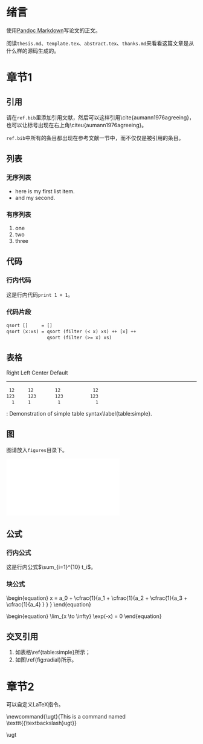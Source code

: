 # 绪言

使用[Pandoc Markdown][pandoc]写论文的正文。

[pandoc]: http://johnmacfarlane.net/pandoc/README.html

阅读`thesis.md`、`template.tex`、`abstract.tex`、`thanks.md`来看看这篇文章是从什么样的源码生成的。

# 章节1

## 引用

请在`ref.bib`里添加引用文献，然后可以这样引用\cite{aumann1976agreeing}，也可以让标号出现在右上角\citeu{aumann1976agreeing}。

`ref.bib`中所有的条目都出现在参考文献一节中，而不仅仅是被引用的条目。

## 列表

### 无序列表

* here is my first list item.
* and my second.

### 有序列表

1.  one
2.  two
3.  three

## 代码

### 行内代码

这是行内代码`print 1 + 1`。

### 代码片段

```
qsort []     = []
qsort (x:xs) = qsort (filter (< x) xs) ++ [x] ++
               qsort (filter (>= x) xs)
```

## 表格

  Right     Left     Center     Default
-------     ------ ----------   -------
     12     12        12            12
    123     123       123          123
      1     1          1             1

: Demonstration of simple table syntax\label{table:simple}.

## 图

图请放入`figures`目录下。

![图示例\label{fig:radial}](figures/radial.pdf)

## 公式

### 行内公式

这是行内公式$\sum_{i=1}^{10} t_i$。

### 块公式

\begin{equation}
  x = a_0 + \cfrac{1}{a_1
          + \cfrac{1}{a_2
          + \cfrac{1}{a_3 + \cfrac{1}{a_4} } } }
\end{equation}

\begin{equation}
  \lim_{x \to \infty} \exp(-x) = 0
\end{equation}

## 交叉引用

1. 如表格\ref{table:simple}所示；
2. 如图\ref{fig:radial}所示。

<!-- 这是一个注释 -->

# 章节2

可以自定义LaTeX指令。

\newcommand{\ugt}{This is a command named \texttt{{\textbackslash}ugt}}

\ugt

